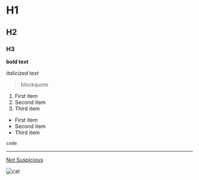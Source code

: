 # H1

## H2

### H3

**bold text**

*italicized text*

> blockquote

1. First item
2. Second item
3. Third item

- First item
- Second item
- Third item

`code`

---

[Not Suspicious](https://youtu.be/dQw4w9WgXcQ0)

![cat](https://github.com/user-attachments/assets/0aa8a0b1-d41d-4d57-bdc5-7a5e5779ea45)
